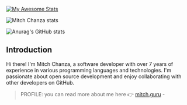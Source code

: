 [![My Awesome Stats](https://awesome-github-stats.azurewebsites.net/user-stats/mitch1009)](https://git.io/awesome-stats-card)

![Mitch Chanza stats](https://stats.mitch.guru/api?username=mitch1009&show_icons=true&theme=transparent)

![Anurag's GitHub stats](https://github-readme-stats.vercel.app/api?username=mitch1009&show_icons=true&theme=transparent)

## Introduction
Hi there! I'm Mitch Chanza, a software developer with over 7 years of experience in various programming languages and technologies. I'm passionate about open source development and enjoy collaborating with other developers on GitHub.
> PROFILE: you can read more about me here 👉 [mitch.guru](https://mitch.guru) - 
